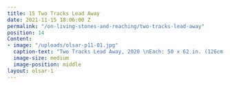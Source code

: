 ```yaml
---
title: 15 Two Tracks Lead Away
date: 2021-11-15 18:06:00 Z
permalink: "/on-living-stones-and-reaching/two-tracks-lead-away"
position: 14
Content:
- image: "/uploads/olsar-p11-01.jpg"
  caption-text: "Two Tracks Lead Away, 2020 \nEach: 50 x 62 in. (126cm x 156cm)"
  image-size: medium
  image-position: middle
layout: olsar-1
---
```


